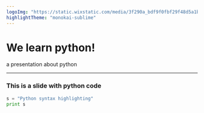 ```yaml
---
logoImg: "https://static.wixstatic.com/media/3f290a_bdf9f0fbf29f48d5a1b1ef6be8d94b2f~mv2_d_2100_1500_s_2.png/v1/fill/w_126,h_130,al_c,q_80,usm_0.66_1.00_0.01/Titelbild2.webp"
highlightTheme: "monokai-sublime"
---
```


# We learn python!
a presentation about python

---

### This is a slide with python code

```python
s = "Python syntax highlighting"
print s
```
